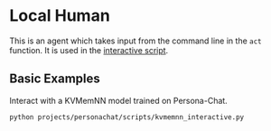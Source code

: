 # Local Human

This is an agent which takes input from the command line in the `act` function. It is used in the [interactive script](https://github.com/facebookresearch/ParlAI/blob/main/parlai/scripts/interactive.py).

## Basic Examples

Interact with a KVMemNN model trained on Persona-Chat.
```bash
python projects/personachat/scripts/kvmemnn_interactive.py
```
